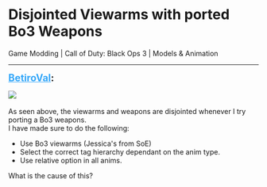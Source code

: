 # Disjointed Viewarms with ported Bo3 Weapons
Game Modding | Call of Duty: Black Ops 3 | Models & Animation

---
<strong style="font-size: 1.4em;"><span style="text-decoration: underline;text-decoration-color: #34a7f9;"><span style="color:#34a7f9;">BetiroVal</span></span>:</strong>

<p><img style="max-width: 500px;" src="{{ '/wiki/threads/assets/a.971.jpg' | relative_url }}"><br /><br />As seen above, the viewarms and weapons are disjointed whenever I try porting a Bo3 weapons.<br />I have made sure to do the following:<br /><ul><li>Use Bo3 viewarms (Jessica&#39;s from SoE)<br /><li>Select the correct tag hierarchy dependant on the anim type.<br /><li>Use relative option in all anims.<br /></li></li></li></ul>What is the cause of this?</p>

